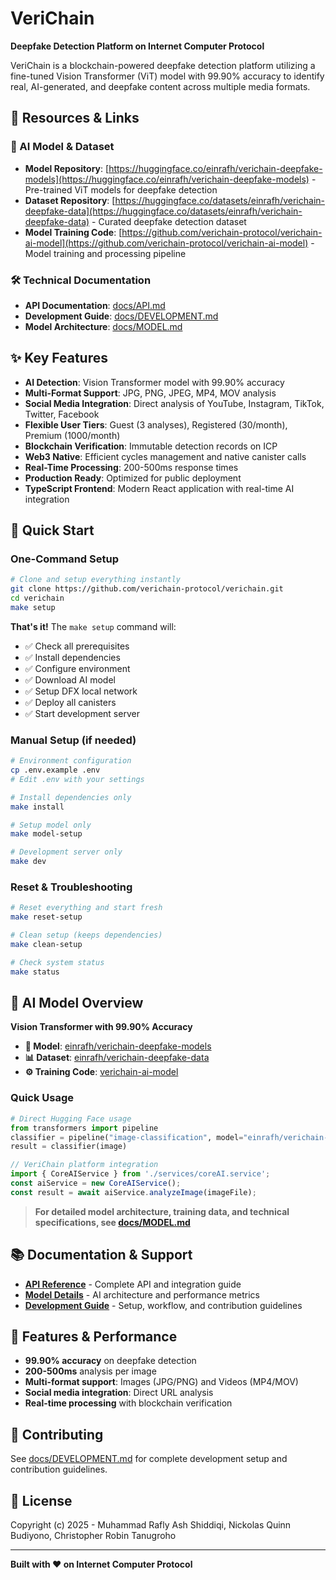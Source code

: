 # VeriChain

**Deepfake Detection Platform on Internet Computer Protocol**

VeriChain is a blockchain-powered deepfake detection platform utilizing a fine-tuned Vision Transformer (ViT) model with 99.90% accuracy to identify real, AI-generated, and deepfake content across multiple media formats.

## 🔗 Resources & Links

### 🤖 AI Model & Dataset
- **Model Repository**: [https://huggingface.co/einrafh/verichain-deepfake-models](https://huggingface.co/einrafh/verichain-deepfake-models) - Pre-trained ViT models for deepfake detection
- **Dataset Repository**: [https://huggingface.co/datasets/einrafh/verichain-deepfake-data](https://huggingface.co/datasets/einrafh/verichain-deepfake-data) - Curated deepfake detection dataset
- **Model Training Code**: [https://github.com/verichain-protocol/verichain-ai-model](https://github.com/verichain-protocol/verichain-ai-model) - Model training and processing pipeline

### 🛠️ Technical Documentation
- **API Documentation**: [docs/API.md](docs/API.md)
- **Development Guide**: [docs/DEVELOPMENT.md](docs/DEVELOPMENT.md)
- **Model Architecture**: [docs/MODEL.md](docs/MODEL.md)

## ✨ Key Features

- **AI Detection**: Vision Transformer model with 99.90% accuracy
- **Multi-Format Support**: JPG, PNG, JPEG, MP4, MOV analysis
- **Social Media Integration**: Direct analysis of YouTube, Instagram, TikTok, Twitter, Facebook
- **Flexible User Tiers**: Guest (3 analyses), Registered (30/month), Premium (1000/month)
- **Blockchain Verification**: Immutable detection records on ICP
- **Web3 Native**: Efficient cycles management and native canister calls
- **Real-Time Processing**: 200-500ms response times
- **Production Ready**: Optimized for public deployment
- **TypeScript Frontend**: Modern React application with real-time AI integration

## 🚀 Quick Start

### One-Command Setup

```bash
# Clone and setup everything instantly
git clone https://github.com/verichain-protocol/verichain.git
cd verichain
make setup
```

**That's it!** The `make setup` command will:
- ✅ Check all prerequisites 
- ✅ Install dependencies
- ✅ Configure environment  
- ✅ Download AI model
- ✅ Setup DFX local network
- ✅ Deploy all canisters
- ✅ Start development server

### Manual Setup (if needed)

```bash
# Environment configuration
cp .env.example .env
# Edit .env with your settings

# Install dependencies only
make install

# Setup model only  
make model-setup

# Development server only
make dev
```

### Reset & Troubleshooting

```bash
# Reset everything and start fresh
make reset-setup

# Clean setup (keeps dependencies)
make clean-setup

# Check system status
make status
```

## 🤖 AI Model Overview

**Vision Transformer with 99.90% Accuracy**

- **🤗 Model**: [einrafh/verichain-deepfake-models](https://huggingface.co/einrafh/verichain-deepfake-models)
- **📊 Dataset**: [einrafh/verichain-deepfake-data](https://huggingface.co/datasets/einrafh/verichain-deepfake-data)  
- **⚙️ Training Code**: [verichain-ai-model](https://github.com/verichain-protocol/verichain-ai-model)

### Quick Usage

```python
# Direct Hugging Face usage
from transformers import pipeline
classifier = pipeline("image-classification", model="einrafh/verichain-deepfake-models")
result = classifier(image)
```

```typescript
// VeriChain platform integration
import { CoreAIService } from './services/coreAI.service';
const aiService = new CoreAIService();
const result = await aiService.analyzeImage(imageFile);
```

> **For detailed model architecture, training data, and technical specifications, see [docs/MODEL.md](docs/MODEL.md)**

## 📚 Documentation & Support

- **[API Reference](docs/API.md)** - Complete API and integration guide
- **[Model Details](docs/MODEL.md)** - AI architecture and performance metrics  
- **[Development Guide](docs/DEVELOPMENT.md)** - Setup, workflow, and contribution guidelines

## 🎯 Features & Performance

- **99.90% accuracy** on deepfake detection
- **200-500ms** analysis per image
- **Multi-format support**: Images (JPG/PNG) and Videos (MP4/MOV)
- **Social media integration**: Direct URL analysis
- **Real-time processing** with blockchain verification

## 🤝 Contributing

See [docs/DEVELOPMENT.md](docs/DEVELOPMENT.md) for complete development setup and contribution guidelines.

## 📄 License

Copyright (c) 2025 - Muhammad Rafly Ash Shiddiqi, Nickolas Quinn Budiyono, Christopher Robin Tanugroho

---

**Built with ❤️ on Internet Computer Protocol**

